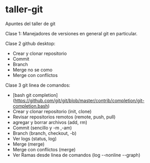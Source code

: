 # taller-git
Apuntes del taller de git

Clase 1:
Manejadores de versiones en general
git en particular.

Clase 2 github desktop:
* Crear y clonar repositorio
* Commit
* Branch
* Merge no se como
* Merge con conflictos

Clase 3 git linea de comandos:
* [bash git completion] (https://github.com/git/git/blob/master/contrib/completion/git-completion.bash)
* Crear y clonar repositorio (init, clone)
* Revisar repositorios remotos (remote, push, pull)
* agregar y borrar archivos (add, rm) 
* Commit (sencillo y -m ,-am)
* Branch (branch, checkout, -b)
* Ver logs (status, log)
* Merge (merge)
* Merge con conflictos (merge)
* Ver Ramas desde linea de comandos (log --nonline --graph)
